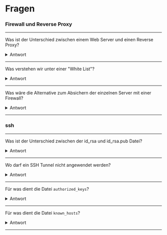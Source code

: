 Fragen
======

### Firewall und Reverse Proxy
***

Was ist der Unterschied zwischen einem Web Server und einen Reverse Proxy?
<details><summary>Antwort</summary><p>    
	 Web Server handelt HTML Seiten direkt ab, Reverse Proxy dient als Stellvertretter für einen Web Server o.ä.	
</p></details>

---

Was verstehen wir unter einer "White List"?
<details><summary>Antwort</summary><p>    
	 	Eine White List, fasst im Gegensatz zu einer Black List, Vertrauenswürdige Elemente, z.B. Server zusammen.
</p></details>
	
---

Was wäre die Alternative zum Absichern der einzelnen Server mit einer Firewall?
<details><summary>Antwort</summary><p>    
	 	Eine Zentrale Firewall
</p></details>

---

### ssh
***

Was ist der Unterschied zwischen der id_rsa und id_rsa.pub Datei?
<details><summary>Antwort</summary><p>    
	 Private und Public Key 	
</p></details>

---

Wo darf ein SSH Tunnel nicht angewendet werden?
<details><summary>Antwort</summary><p>    
	 In der Firma	
</p></details>

---

Für was dient die Datei `authorized_keys`?
<details><summary>Antwort</summary><p>    
	 Beinhaltet die Public Key von allen wo ohne Password auf System dürfen
</p></details>

---	

Für was dient die Datei `known_hosts`?
<details><summary>Antwort</summary><p>    
	 Liste der Systeme wo ich mich via ssh Verbunden habe - steht nicht in Doku -> Googeln	
</p></details>

---
